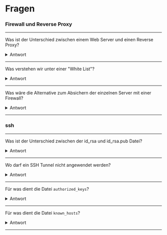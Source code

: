 Fragen
======

### Firewall und Reverse Proxy
***

Was ist der Unterschied zwischen einem Web Server und einen Reverse Proxy?
<details><summary>Antwort</summary><p>    
	 Web Server handelt HTML Seiten direkt ab, Reverse Proxy dient als Stellvertretter für einen Web Server o.ä.	
</p></details>

---

Was verstehen wir unter einer "White List"?
<details><summary>Antwort</summary><p>    
	 	Eine White List, fasst im Gegensatz zu einer Black List, Vertrauenswürdige Elemente, z.B. Server zusammen.
</p></details>
	
---

Was wäre die Alternative zum Absichern der einzelnen Server mit einer Firewall?
<details><summary>Antwort</summary><p>    
	 	Eine Zentrale Firewall
</p></details>

---

### ssh
***

Was ist der Unterschied zwischen der id_rsa und id_rsa.pub Datei?
<details><summary>Antwort</summary><p>    
	 Private und Public Key 	
</p></details>

---

Wo darf ein SSH Tunnel nicht angewendet werden?
<details><summary>Antwort</summary><p>    
	 In der Firma	
</p></details>

---

Für was dient die Datei `authorized_keys`?
<details><summary>Antwort</summary><p>    
	 Beinhaltet die Public Key von allen wo ohne Password auf System dürfen
</p></details>

---	

Für was dient die Datei `known_hosts`?
<details><summary>Antwort</summary><p>    
	 Liste der Systeme wo ich mich via ssh Verbunden habe - steht nicht in Doku -> Googeln	
</p></details>

---
